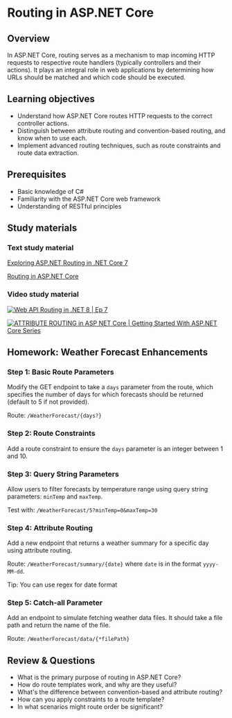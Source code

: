 
# Routing in ASP.NET Core
## Overview
In ASP.NET Core, routing serves as a mechanism to map incoming HTTP requests to respective route handlers (typically controllers and their actions). It plays an integral role in web applications by determining how URLs should be matched and which code should be executed.
## Learning objectives
-   Understand how ASP.NET Core routes HTTP requests to the correct controller actions.
-   Distinguish between attribute routing and convention-based routing, and know when to use each.
-   Implement advanced routing techniques, such as route constraints and route data extraction.
## Prerequisites
-   Basic knowledge of C#
-   Familiarity with the ASP.NET Core web framework
-   Understanding of RESTful principles
## Study materials
### Text study material
[Exploring ASP.NET Routing in .NET Core 7](https://medium.com/@codezone/exploring-asp-net-routing-in-net-core-7-d98a56f9b863)

[Routing in ASP.NET Core](https://learn.microsoft.com/en-us/aspnet/core/mvc/controllers/routing?view=aspnetcore-7.0/)

### Video study material
[![Web API Routing in .NET 8 | Ep 7](https://camo.githubusercontent.com/da02489b044e4949c0c06fc6d364f4e3826bbb23ff8aa456bc66ac228267a601/68747470733a2f2f696d672e796f75747562652e636f6d2f76692f646948517a6d51666836452f302e6a7067)](https://www.youtube.com/watch?v=diHQzmQfh6E)

[![ATTRIBUTE ROUTING in ASP NET Core | Getting Started With ASP.NET Core Series](https://camo.githubusercontent.com/587d38ea136f4db32730440b37fa01178b5c3509690b0fd149f58cdc10c2a071/68747470733a2f2f696d672e796f75747562652e636f6d2f76692f613736657436496d4755382f302e6a7067)](https://www.youtube.com/watch?v=a76et6ImGU8)

## Homework: Weather Forecast Enhancements

### Step 1: Basic Route Parameters
Modify the GET endpoint to take a  `days`  parameter from the route, which specifies the number of days for which forecasts should be returned (default to 5 if not provided).

Route:  `/WeatherForecast/{days?}`
### Step 2: Route Constraints
Add a route constraint to ensure the  `days`  parameter is an integer between 1 and 10.

### Step 3: Query String Parameters
Allow users to filter forecasts by temperature range using query string parameters:  `minTemp`  and  `maxTemp`.

Test with:  `/WeatherForecast/5?minTemp=0&maxTemp=30`
### Step 4: Attribute Routing
Add a new endpoint that returns a weather summary for a specific day using attribute routing.

Route:  `/WeatherForecast/summary/{date}`  where  `date`  is in the format  `yyyy-MM-dd`.

Tip: You can use regex for date format
### Step 5: Catch-all Parameter
Add an endpoint to simulate fetching weather data files. It should take a file path and return the name of the file.

Route:  `/WeatherForecast/data/{*filePath}`
## Review & Questions
-   What is the primary purpose of routing in ASP.NET Core?
-   How do route templates work, and why are they useful?
-   What's the difference between convention-based and attribute routing?
-   How can you apply constraints to a route template?
-   In what scenarios might route order be significant?
